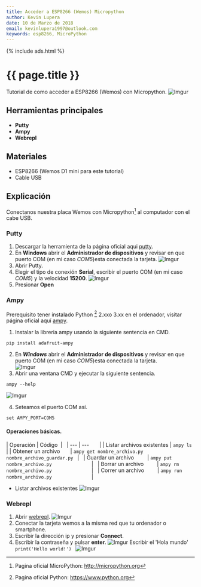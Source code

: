 ```yaml
---
title: Acceder a ESP8266 (Wemos) Micropython
author: Kevin Lupera
date: 10 de Marzo de 2018
email: kevinlupera1997@outlook.com
keywords: esp8266, MicroPython
---
```

{% include ads.html %}

# {{ page.title }}

Tutorial de como acceder a ESP8266 (Wemos) con Micropython.
![Imgur](https://i.imgur.com/otDSUoE.jpg)
## Herramientas principales
- **Putty**
- **Ampy**
- **Webrepl**

## Materiales 
- ESP8266 (Wemos D1 mini para este tutorial)
- Cable USB

## Explicación

Conectanos nuestra placa Wemos con Micropython[^MicroPython] al computador con el cabe USB.
### Putty
1. Descargar la herramienta de la página oficial aqui [putty].
2. En **Windows** abrir el **Administrador de dispositivos** y revisar en que puerto COM (en mi caso *COM5*)esta conectada la tarjeta.
![Imgur](https://i.imgur.com/P0bD1vp.png)
3. Abrir Putty.
4. Elegir el tipo de conexión **Serial**, escribir el puerto COM (en mi caso *COM5*) y la velocidad **15200**.
![Imgur](https://i.imgur.com/33iAq0w.png)
5. Presionar **Open**


### Ampy
Prerequisito tener instalado Python [^Python] 2.xxo 3.xx en el ordenador, visitar página oficial aquí [ampy].  

1. Instalar la libreria ampy usando la siguiente sentencia en CMD.  
```
pip install adafruit-ampy
```
2. En ***Windows*** abrir el **Administrador de dispositivos** y revisar en que puerto COM (en mi caso *COM5*)esta conectada la tarjeta.  
![Imgur](https://i.imgur.com/P0bD1vp.png)
3. Abrir una ventana CMD y ejecutar la siguiente sentencia.  
```
ampy --help
```  

![Imgur](https://i.imgur.com/ZlvWuKy.png)

4. Seteamos el puerto COM así.   
```
set AMPY_PORT=COM5
```  

#### Operaciones básicas.  
| Operación | Código  |   
| --- | ---        | 
| Listar archivos existentes | ```ampy ls ``` | 
| Obtener un archivo         | ```ampy get nombre_archivo.py nombre_archivo_guardar.py ``` |  
| Guardar un archivo         | ```ampy put nombre_archivo.py```                            |  
| Borrar un archivo          | ```ampy rm nombre_archivo.py```                             |   
| Correr un archivo          | ```ampy run nombre_archivo.py```                            |   
- Listar archivos existentes 
![Imgur](https://i.imgur.com/lxRGSCv.png)


### Webrepl
1. Abrir [webrepl].
![Imgur](https://i.imgur.com/Rr4QAZR.png)
2. Conectar la tarjeta wemos a la misma red que tu ordenador o smartphone.
3. Escribir la dirección ip y presionar **Connect**.
4. Escribir la contraseña y pulsar **enter**.
![Imgur](https://i.imgur.com/RiUJpKp.png) 
Escribir el 'Hola mundo' ```print('Hello world!') ```
![Imgur](https://i.imgur.com/HYaSWcI.png)

[putty]: https://www.putty.org/
[ampy]: https://learn.adafruit.com/micropython-basics-load-files-and-run-code/install-ampy
[webrepl]: https://micropython.org/webrepl/

[^MicroPython]:  Pagina oficial MicroPython: <http://micropython.org>
[^Python]:  Pagina oficial Python: <https://www.python.org>
